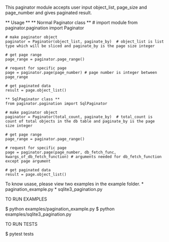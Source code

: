 This paginator module accepts user input object_list, page_size and page_number and gives paginated result.

** Usage ** 
    ** Normal Paginator class **
    # import module 
    from paginator.pagination import Paginator

    # make paginator object
    paginator = Paginator(object_list, paginate_by)  # object_list is list type which will be sliced and paginate_by is the page size integer

    # get page range
    page_range = paginator.page_range()

    # request for specific page
    page = paginator.page(page_number) # page number is integer between page_range 

    # get paginated data
    result = page.object_list()

    ** SqlPaginator class **
    from paginator.pagination import SqlPaginator

    # make paginator object
    paginator = Paginator(total_count, paginate_by)  # total_count is count of total objects in the db table and paginate_by is the page size integer

    # get page range
    page_range = paginator.page_range()

    # request for specific page
    page = paginator.page(page_number, db_fetch_func, kwargs_of_db_fetch_function) # arguments needed for db_fetch_function except page argument

    # get paginated data
    result = page.object_list()

To know usase, please view two examples in the example folder. 
    * pagination_example.py 
    * sqlite3_pagination.py

TO RUN EXAMPLES

$ python examples/pagination_example.py
$ python examples/sqlite3_pagination.py

TO RUN TESTS

$ pytest tests